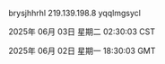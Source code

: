 brysjhhrhl 219.139.198.8 yqqlmgsycl

2025年 06月 03日 星期二 02:30:03 CST

2025年 06月 02日 星期一 18:30:03 GMT
